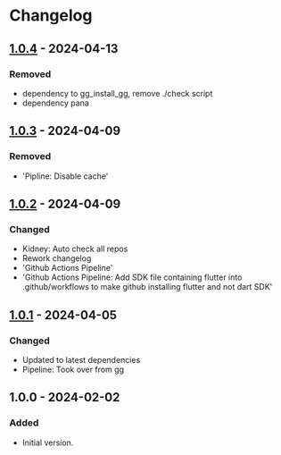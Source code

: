 # Changelog

## [1.0.4] - 2024-04-13

### Removed

- dependency to gg\_install\_gg, remove ./check script
- dependency pana

## [1.0.3] - 2024-04-09

### Removed

- 'Pipline: Disable cache'

## [1.0.2] - 2024-04-09

### Changed

- Kidney: Auto check all repos
- Rework changelog
- 'Github Actions Pipeline'
- 'Github Actions Pipeline: Add SDK file containing flutter into .github/workflows to make github installing flutter and not dart SDK'

## [1.0.1] - 2024-04-05

### Changed

- Updated to latest dependencies
- Pipeline: Took over from gg

## 1.0.0 - 2024-02-02

### Added

- Initial version.

[1.0.4]: https://github.com/inlavigo/gg_hash/compare/1.0.3...1.0.4
[1.0.3]: https://github.com/inlavigo/gg_hash/compare/1.0.2...1.0.3
[1.0.2]: https://github.com/inlavigo/gg_hash/compare/1.0.1...1.0.2
[1.0.1]: https://github.com/inlavigo/gg_hash/compare/1.0.0...1.0.1
